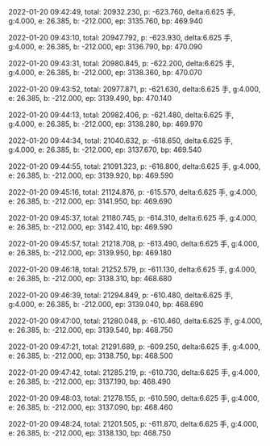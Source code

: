 2022-01-20 09:42:49, total: 20932.230, p: -623.760, delta:6.625 手, g:4.000, e: 26.385, b: -212.000, ep: 3135.760, bp: 469.940

2022-01-20 09:43:10, total: 20947.792, p: -623.930, delta:6.625 手, g:4.000, e: 26.385, b: -212.000, ep: 3136.790, bp: 470.090

2022-01-20 09:43:31, total: 20980.845, p: -622.200, delta:6.625 手, g:4.000, e: 26.385, b: -212.000, ep: 3138.360, bp: 470.070

2022-01-20 09:43:52, total: 20977.871, p: -621.630, delta:6.625 手, g:4.000, e: 26.385, b: -212.000, ep: 3139.490, bp: 470.140

2022-01-20 09:44:13, total: 20982.406, p: -621.480, delta:6.625 手, g:4.000, e: 26.385, b: -212.000, ep: 3138.280, bp: 469.970

2022-01-20 09:44:34, total: 21040.632, p: -618.650, delta:6.625 手, g:4.000, e: 26.385, b: -212.000, ep: 3137.670, bp: 469.540

2022-01-20 09:44:55, total: 21091.323, p: -616.800, delta:6.625 手, g:4.000, e: 26.385, b: -212.000, ep: 3139.920, bp: 469.590

2022-01-20 09:45:16, total: 21124.876, p: -615.570, delta:6.625 手, g:4.000, e: 26.385, b: -212.000, ep: 3141.950, bp: 469.690

2022-01-20 09:45:37, total: 21180.745, p: -614.310, delta:6.625 手, g:4.000, e: 26.385, b: -212.000, ep: 3142.410, bp: 469.590

2022-01-20 09:45:57, total: 21218.708, p: -613.490, delta:6.625 手, g:4.000, e: 26.385, b: -212.000, ep: 3139.950, bp: 469.180

2022-01-20 09:46:18, total: 21252.579, p: -611.130, delta:6.625 手, g:4.000, e: 26.385, b: -212.000, ep: 3138.310, bp: 468.680

2022-01-20 09:46:39, total: 21294.849, p: -610.480, delta:6.625 手, g:4.000, e: 26.385, b: -212.000, ep: 3139.040, bp: 468.690

2022-01-20 09:47:00, total: 21280.048, p: -610.460, delta:6.625 手, g:4.000, e: 26.385, b: -212.000, ep: 3139.540, bp: 468.750

2022-01-20 09:47:21, total: 21291.689, p: -609.250, delta:6.625 手, g:4.000, e: 26.385, b: -212.000, ep: 3138.750, bp: 468.500

2022-01-20 09:47:42, total: 21285.219, p: -610.730, delta:6.625 手, g:4.000, e: 26.385, b: -212.000, ep: 3137.190, bp: 468.490

2022-01-20 09:48:03, total: 21278.155, p: -610.590, delta:6.625 手, g:4.000, e: 26.385, b: -212.000, ep: 3137.090, bp: 468.460

2022-01-20 09:48:24, total: 21201.505, p: -611.870, delta:6.625 手, g:4.000, e: 26.385, b: -212.000, ep: 3138.130, bp: 468.750